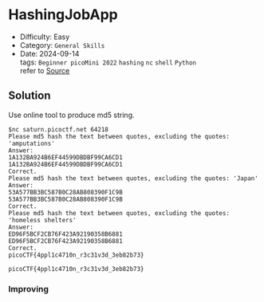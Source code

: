# HashingJobApp
- Difficulty: Easy
- Category: `General Skills`  
- Date: 2024-09-14  
tags: `Beginner picoMini 2022` `hashing` `nc` `shell` `Python`  
refer to [Source]()

## Solution
Use online tool to produce md5 string.
``` shell
$nc saturn.picoctf.net 64218
Please md5 hash the text between quotes, excluding the quotes: 'amputations'
Answer:
1A132BA924B6EF44599DBDBF99CA6CD1
1A132BA924B6EF44599DBDBF99CA6CD1
Correct.
Please md5 hash the text between quotes, excluding the quotes: 'Japan'
Answer:
53A577BB3BC587B0C28AB808390F1C9B
53A577BB3BC587B0C28AB808390F1C9B
Correct.
Please md5 hash the text between quotes, excluding the quotes: 'homeless shelters'
Answer:
ED96F5BCF2CB76F423A92190358B6881
ED96F5BCF2CB76F423A92190358B6881
Correct.
picoCTF{4ppl1c4710n_r3c31v3d_3eb82b73}
```
``` plain
picoCTF{4ppl1c4710n_r3c31v3d_3eb82b73}
```

### Improving
